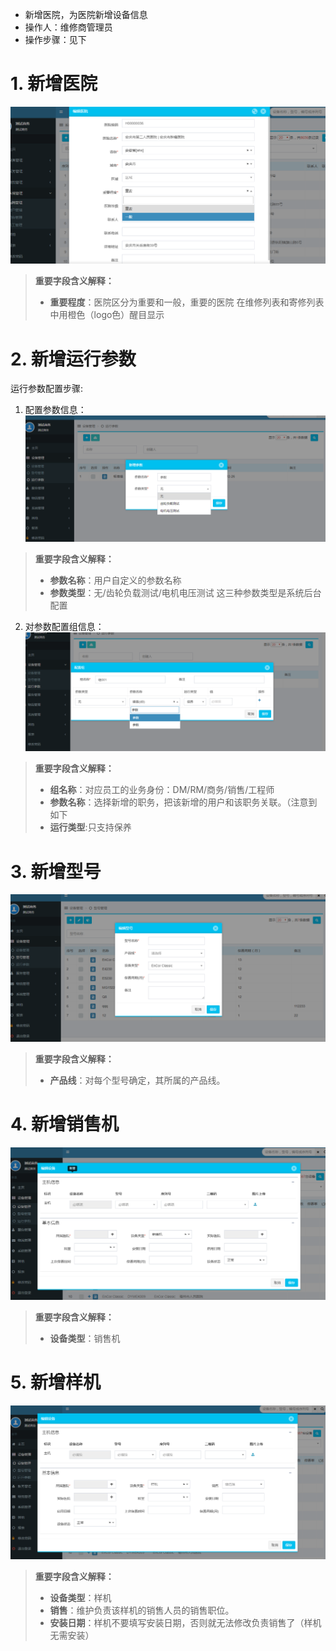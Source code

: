 > 
* 新增医院，为医院新增设备信息
* 操作人：维修商管理员
* 操作步骤：见下


# 1. 新增医院
![](/assets/未命名1530066904.png)
>**重要字段含义解释：**
>* **重要程度**：医院区分为重要和一般，重要的医院 在维修列表和寄修列表中用橙色（logo色）醒目显示

# 2. 新增运行参数
运行参数配置步骤:

1. 配置参数信息：
![](/assets/未命名1526373046.png)
>**重要字段含义解释：**
>* **参数名称**：用户自定义的参数名称
>* **参数类型**：无/齿轮负载测试/电机电压测试 这三种参数类型是系统后台配置

2. 对参数配置组信息：
![](/assets/未命名1526373141.png)
>**重要字段含义解释：**
>* **组名称**：对应员工的业务身份：DM/RM/商务/销售/工程师
>* **参数名称**：选择新增的职务，把该新增的用户和该职务关联。（注意到如下
>* **运行类型**:只支持保养

# 3. 新增型号
![](/assets/未命名1526605699.png)

>**重要字段含义解释：**
>* **产品线**：对每个型号确定，其所属的产品线。

# 4. 新增销售机
![](/assets/未命名1526607687.png)
>**重要字段含义解释：**
>* **设备类型**：销售机




# 5. 新增样机
![](/assets/未命名1526607697.png)
>**重要字段含义解释：**
>* **设备类型**：样机
>* **销售**：维护负责该样机的销售人员的销售职位。
>* **安装日期**：样机不要填写安装日期，否则就无法修改负责销售了（样机无需安装）


















